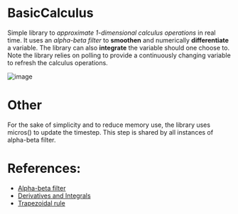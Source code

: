 # BasicCalculus
Simple library to _approximate 1-dimensional calculus operations_ in real time. It uses an _alpha-beta filter_ to __smoothen__ and numerically __differentiate__ a variable. The library can also __integrate__ the variable should one choose to. Note the library relies on polling to provide a continuously changing variable to refresh the calculus operations.

![image](http://hyperphysics.phy-astr.gsu.edu/hbase/Math/immath/derint.png)

# Other
For the sake of simplicity and to reduce memory use, the library uses micros() to update the timestep. This step is shared by all instances of alpha-beta filter.

# References:
- [Alpha-beta filter](https://en.wikipedia.org/wiki/Alpha_beta_filter)
- [Derivatives and Integrals](http://hyperphysics.phy-astr.gsu.edu/hbase/Math/derint.html)
- [Trapezoidal rule](https://en.wikipedia.org/wiki/Trapezoidal_rule)

